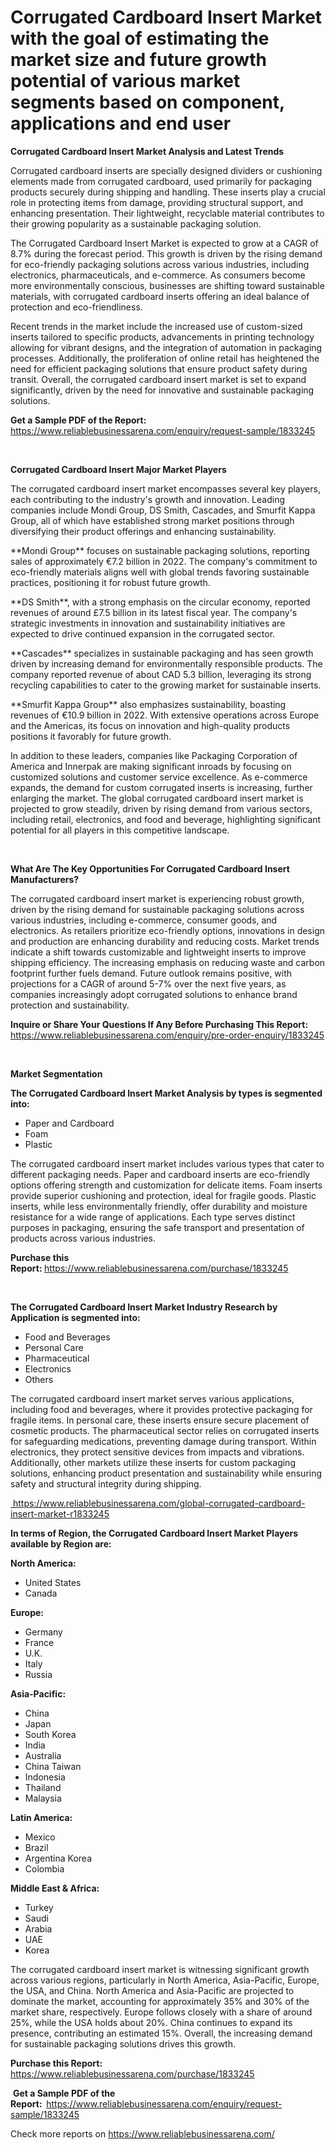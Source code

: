 <p><h1>Corrugated Cardboard Insert Market with the goal of estimating the market size and future growth potential of various market segments based on component, applications and end user</h1></p><p><strong>Corrugated Cardboard Insert Market Analysis and Latest Trends</strong></p>
<p><p>Corrugated cardboard inserts are specially designed dividers or cushioning elements made from corrugated cardboard, used primarily for packaging products securely during shipping and handling. These inserts play a crucial role in protecting items from damage, providing structural support, and enhancing presentation. Their lightweight, recyclable material contributes to their growing popularity as a sustainable packaging solution.</p><p>The Corrugated Cardboard Insert Market is expected to grow at a CAGR of 8.7% during the forecast period. This growth is driven by the rising demand for eco-friendly packaging solutions across various industries, including electronics, pharmaceuticals, and e-commerce. As consumers become more environmentally conscious, businesses are shifting toward sustainable materials, with corrugated cardboard inserts offering an ideal balance of protection and eco-friendliness.</p><p>Recent trends in the market include the increased use of custom-sized inserts tailored to specific products, advancements in printing technology allowing for vibrant designs, and the integration of automation in packaging processes. Additionally, the proliferation of online retail has heightened the need for efficient packaging solutions that ensure product safety during transit. Overall, the corrugated cardboard insert market is set to expand significantly, driven by the need for innovative and sustainable packaging solutions.</p></p>
<p><strong>Get a Sample PDF of the Report:&nbsp;</strong> <a href="https://www.reliablebusinessarena.com/enquiry/request-sample/1833245?utm_campaign=2822&utm_medium=2&utm_source=Github&utm_content=ia&utm_term=26032025&utm_id=corrugated-cardboard-insert">https://www.reliablebusinessarena.com/enquiry/request-sample/1833245</a></p>
<p>&nbsp;</p>
<p><strong>Corrugated Cardboard Insert Major Market Players</strong></p>
<p><p>The corrugated cardboard insert market encompasses several key players, each contributing to the industry's growth and innovation. Leading companies include Mondi Group, DS Smith, Cascades, and Smurfit Kappa Group, all of which have established strong market positions through diversifying their product offerings and enhancing sustainability.</p><p>**Mondi Group** focuses on sustainable packaging solutions, reporting sales of approximately €7.2 billion in 2022. The company's commitment to eco-friendly materials aligns well with global trends favoring sustainable practices, positioning it for robust future growth.</p><p>**DS Smith**, with a strong emphasis on the circular economy, reported revenues of around £7.5 billion in its latest fiscal year. The company's strategic investments in innovation and sustainability initiatives are expected to drive continued expansion in the corrugated sector.</p><p>**Cascades** specializes in sustainable packaging and has seen growth driven by increasing demand for environmentally responsible products. The company reported revenue of about CAD 5.3 billion, leveraging its strong recycling capabilities to cater to the growing market for sustainable inserts.</p><p>**Smurfit Kappa Group** also emphasizes sustainability, boasting revenues of €10.9 billion in 2022. With extensive operations across Europe and the Americas, its focus on innovation and high-quality products positions it favorably for future growth.</p><p>In addition to these leaders, companies like Packaging Corporation of America and Innerpak are making significant inroads by focusing on customized solutions and customer service excellence. As e-commerce expands, the demand for custom corrugated inserts is increasing, further enlarging the market. The global corrugated cardboard insert market is projected to grow steadily, driven by rising demand from various sectors, including retail, electronics, and food and beverage, highlighting significant potential for all players in this competitive landscape.</p></p>
<p>&nbsp;</p>
<p><strong>What Are The Key Opportunities For Corrugated Cardboard Insert Manufacturers?</strong></p>
<p><p>The corrugated cardboard insert market is experiencing robust growth, driven by the rising demand for sustainable packaging solutions across various industries, including e-commerce, consumer goods, and electronics. As retailers prioritize eco-friendly options, innovations in design and production are enhancing durability and reducing costs. Market trends indicate a shift towards customizable and lightweight inserts to improve shipping efficiency. The increasing emphasis on reducing waste and carbon footprint further fuels demand. Future outlook remains positive, with projections for a CAGR of around 5-7% over the next five years, as companies increasingly adopt corrugated solutions to enhance brand protection and sustainability.</p></p>
<p><strong>Inquire or Share Your Questions If Any Before Purchasing This Report:</strong> <a href="https://www.reliablebusinessarena.com/enquiry/pre-order-enquiry/1833245?utm_campaign=2822&utm_medium=2&utm_source=Github&utm_content=ia&utm_term=26032025&utm_id=corrugated-cardboard-insert">https://www.reliablebusinessarena.com/enquiry/pre-order-enquiry/1833245</a></p>
<p>&nbsp;</p>
<p><strong>Market Segmentation</strong></p>
<p><strong>The Corrugated Cardboard Insert Market Analysis by types is segmented into:</strong></p>
<p><ul><li>Paper and Cardboard</li><li>Foam</li><li>Plastic</li></ul></p>
<p><p>The corrugated cardboard insert market includes various types that cater to different packaging needs. Paper and cardboard inserts are eco-friendly options offering strength and customization for delicate items. Foam inserts provide superior cushioning and protection, ideal for fragile goods. Plastic inserts, while less environmentally friendly, offer durability and moisture resistance for a wide range of applications. Each type serves distinct purposes in packaging, ensuring the safe transport and presentation of products across various industries.</p></p>
<p><strong>Purchase this Report:&nbsp;</strong><a href="https://www.reliablebusinessarena.com/purchase/1833245?utm_campaign=2822&utm_medium=2&utm_source=Github&utm_content=ia&utm_term=26032025&utm_id=corrugated-cardboard-insert">https://www.reliablebusinessarena.com/purchase/1833245</a></p>
<p>&nbsp;</p>
<p><strong>The Corrugated Cardboard Insert Market Industry Research by Application is segmented into:</strong></p>
<p><ul><li>Food and Beverages</li><li>Personal Care</li><li>Pharmaceutical</li><li>Electronics</li><li>Others</li></ul></p>
<p><p>The corrugated cardboard insert market serves various applications, including food and beverages, where it provides protective packaging for fragile items. In personal care, these inserts ensure secure placement of cosmetic products. The pharmaceutical sector relies on corrugated inserts for safeguarding medications, preventing damage during transport. Within electronics, they protect sensitive devices from impacts and vibrations. Additionally, other markets utilize these inserts for custom packaging solutions, enhancing product presentation and sustainability while ensuring safety and structural integrity during shipping.</p></p>
<p><a href="https://www.reliablebusinessarena.com/global-corrugated-cardboard-insert-market-r1833245?utm_campaign=2822&utm_medium=2&utm_source=Github&utm_content=ia&utm_term=26032025&utm_id=corrugated-cardboard-insert">&nbsp;https://www.reliablebusinessarena.com/global-corrugated-cardboard-insert-market-r1833245</a></p>
<p><strong>In terms of Region, the Corrugated Cardboard Insert Market Players available by Region are:</strong></p>
<p>
    <p> <strong> North America: </strong>
        <ul>
            <li>United States</li>
            <li>Canada</li>
        </ul>
        </p> 
    <p> <strong> Europe: </strong>
        <ul>
            <li>Germany</li>
            <li>France</li>
            <li>U.K.</li>
            <li>Italy</li>
            <li>Russia</li>
        </ul>
        </p> 
    <p> <strong> Asia-Pacific: </strong>
        <ul>
            <li>China</li>
            <li>Japan</li>
            <li>South Korea</li>
            <li>India</li>
            <li>Australia</li>
            <li>China Taiwan</li>
            <li>Indonesia</li>
            <li>Thailand</li>
            <li>Malaysia</li>
        </ul>
        </p> 
    <p> <strong> Latin America: </strong>
        <ul>
            <li>Mexico</li>
            <li>Brazil</li>
            <li>Argentina Korea</li>
            <li>Colombia</li>
        </ul>
        </p> 
    <p> <strong> Middle East & Africa: </strong>
        <ul>
            <li>Turkey</li>
            <li>Saudi</li>
            <li>Arabia</li>
            <li>UAE</li>
            <li>Korea</li>
        </ul>
    </p>
    </p>
<p><p>The corrugated cardboard insert market is witnessing significant growth across various regions, particularly in North America, Asia-Pacific, Europe, the USA, and China. North America and Asia-Pacific are projected to dominate the market, accounting for approximately 35% and 30% of the market share, respectively. Europe follows closely with a share of around 25%, while the USA holds about 20%. China continues to expand its presence, contributing an estimated 15%. Overall, the increasing demand for sustainable packaging solutions drives this growth.</p></p>
<p><strong>Purchase this Report: </strong><a href="https://www.reliablebusinessarena.com/purchase/1833245?utm_campaign=2822&utm_medium=2&utm_source=Github&utm_content=ia&utm_term=26032025&utm_id=corrugated-cardboard-insert">https://www.reliablebusinessarena.com/purchase/1833245</a></p>
<p>&nbsp;<strong>Get a Sample PDF of the Report:&nbsp;&nbsp;</strong><a href="https://www.reliablebusinessarena.com/enquiry/request-sample/1833245?utm_campaign=2822&utm_medium=2&utm_source=Github&utm_content=ia&utm_term=26032025&utm_id=corrugated-cardboard-insert">https://www.reliablebusinessarena.com/enquiry/request-sample/1833245</a></p>
<p><strong></strong></p>
<p>Check more reports on <a href="https://www.reliablebusinessarena.com/?utm_campaign=2822&utm_medium=2&utm_source=Github&utm_content=ia&utm_term=26032025&utm_id=corrugated-cardboard-insert">https://www.reliablebusinessarena.com/</a></p>